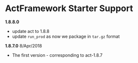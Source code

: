 # ActFramework Starter Support

**1.8.8.0**

* update act to 1.8.8
* update `run_prod` as now we package in `tar.gz` format

**1.8.7.0** 8/Apr/2018

* The first version - corresponding to act-1.8.7
